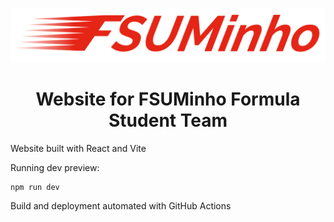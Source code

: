 ![Logo_red](https://github.com/FSUMinho/website/blob/main/imgs/logo_red.png)

<h1 align="center">Website for FSUMinho Formula Student Team</h1>

Website built with React and Vite

Running dev preview:
```shell
npm run dev
```

Build and deployment automated with GitHub Actions